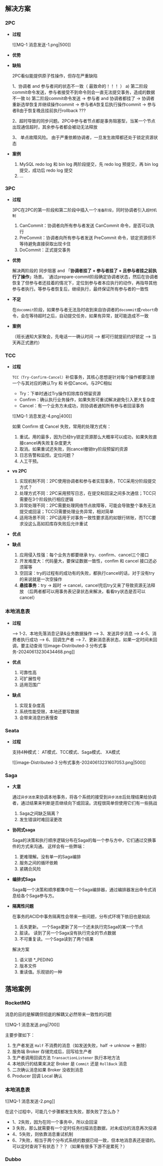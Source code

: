 
## 解决方案

### 2PC

-  **过程**

	![[MQ-1 消息发送-1.png|500]]


-  **优势**


-  **缺陷**

	2PC看似能提供原子性操作，但存在严重缺陷
	
	1、协调者 and 参与者间的状态不一致（ 最致命的！！！ ）
		a)  第二阶段commit命令发送，参与者接受不到命令则会一直无法提交事务，造成的数据不一致 
		b) 第二阶段commit命令发送 -> 参与者 and 协调者都挂了 -> 协调者重新选举恢复并继续操作commit -> 参与者A恢复后执行操作commit -> 参与者B由于恢复晚且挂前执行rollback ???
	
	2、超时导致的同步问题。2PC中参与者节点都是事务阻塞型，当某一个节点出现通信超时，其余参与者都会被动无法释放
	
	3、 单点故障风险。 由于严重依赖协调者，一旦发生故障都还处于锁定资源状态

-  **案例**

	1.  MySQL redo log 和 bin log 两阶段提交，先 redo log 预提交，再 bin log 提交，成功后 redo log 提交
	2.  ... 

### 3PC

-  **过程**
  
	3PC在2PC的第一阶段和第二阶段中插入一个`准备阶段`，同时协调者引入`超时机制`
	
	1.  CanCommit：协调者向所有参与者发送 CanCommit 命令，是否可以执行
	2.  PreCommit：协调者向所有参与者发送 PreCommit 命令，锁定资源但不等待避免直接获取出现卡住
	3.  DoCommit：正式提交事务


-  **优势**

	解决两阶段的 同步阻塞 and 「**协调者挂了 + 参与者挂了 + 且参与者挂之前执行了操作**」场景。
	`通过prepare-commit阶段确定协调者状态，然后在协调者恢复了但参与者还挂着的情况下，定位到参与者本应执行的动作，再指导其他参与者执行。等参与者恢复后，继续执行，最终保证所有参与者的一致性

-  **不足**

	在`docommit`阶段，如果参与者无法及时收到来自协调者的`docommit`或`rebort`命令，会在等待超时之后，自动提交任务，如果有异常，就可能造成不一致

-  **案例**

	（班长通知大家聚会，先电话一一确认时间 --> 都可行就提前约好锁定 --> 当天再正式邀约）

### TCC

-  **过程**
	
	`TCC（Try-Confirm-Cancel）`补偿事务，其核心思想是针对每个操作都要注册一个与其对应的确认Try 和 补偿Cancel。与2PC相似
	-  Try：下单时通过Try操作扣除库存预留资源
	-  Confirm：确认执行业务操作，如果失败可重试解决避免引入更大复杂度
	-  Cancel：有一个业务方未成功，则协调者通知所有参与者回滚事务
	  
	![[MQ-1 消息发送-4.png|400]]
	
	如果 Confirm 或 Cancel 失败，常用的处理方式有：
	1.  重试。用的最多，因为已经try锁定资源那么大概率可以成功，如果失败直接cancel再失败复杂度更大
	2.  取消。如果重试还失败，则cancel撤销try阶段预留的资源
	3.  日志告警和监控。定位问题？
	4.  人工干预。

-  **vs 2PC**

	1.  实现机制不同：2PC使用协调者和参与者实现事务，TCC采用分阶段提交方式？
	2.  处理方式不同：2PC采用预写日志，在提交和回滚之间多次通信；TCC只需要在3个阶段执行相应逻辑
	3.  异常处理不同：2PC需要处理网络节点故障等，可能会导致整个事务无法提交或回滚；TCC只需要处理业务异常，相对简单
	4.  适用场景不同：2PC适用于对事务一致性要求高的如银行转账，而TCC要求没这么高如扣库存失败后允许重试

-  **优点**


-  **缺点**
	1.  应用侵入性强：每个业务方都要继承 try、confirm、cancel三个接口
	2.  开发难度大：代码量大，要保证数据一致性，confim 和 cancel 接口还必须幂等
	3.  空回滚：try的过程有的成功有的失败，都执行cancel的话，对于没有try的来说就是一次空操作
	4.  **悬挂事务**：try -> 超时 -> cancel，cancel完后try又来了导致资源无法释放
	   （后两者都可以用事务表记录状态来解决，看看try状态是否可以cancel）


### 本地消息表

-  **过程**

	--> 1-2、本地先落消息记录&业务数据操作
	--> 3、发送异步消息 
	--> 4-5、消费者执行成功 
	--> 6、回调生产者 
	--> 7、更新消息表状态，如果一定时间未回调，要主动查询
	![[image-Distributed-3 分布式事务-20240613230434468.png]]

-  **优点**

	1.  可靠性高
	2.  可扩展性号
	3.  适用范围广

-  **缺点**

	1.  实现复杂度高
	2.  系统性能受限，本地还要写数据
	3.  会带来消息扫表慢查

### Seata

-  **过程**

	支持4种模式： AT模式、TCC模式、Saga模式、 XA模式
	
	![[image-Distributed-3 分布式事务-20240613231607053.png|500]]


### Saga

-  **大意**

	通过`异步消息`来协调本地事务，将各个系统的接受到`异步消息`后处理结果给协调者，通过结果来判断是否继续向下或回滚。流程很简单但使用它们有一些挑战
	1.  Saga之间缺乏隔离？
	2.  发生错误时难回滚更改

- **协同式saga**
  
	Saga的决策和执行顺序逻辑分布在Saga的每一个参与方中，它们通过交换事件的方式来沟通。
	 这样会有一些弊端：
	1.  更难理解。没有单一的Saga编排
	2.  服务之间的循环依赖
	3.  紧耦合风险

- **编排式Saga**
  
	Saga每一个决策和顺序都集中在一个Saga编排器，通过编排器发出命令式消息给各个Saga参与方。

-  **隔离性问题**
  
	在事务的ACID中事务隔离性会带来一些问题，分布式环境下依旧也是如此
	1. 丢失更新。 一个Saga更新了另一个还未执行完Saga的某一个节点
	2. 脏读。 读到了另一个Saga没有执行完全的节点数据
	3. 不可重复读。一个Saga读到了两个结果
	   
	解决方案
	1. 语义锁 *_PEDING
	2. 版本文件
	3. 重读值。乐观锁的一种


## 落地案例
### RocketMQ
消息的目的是解耦但彻底的解耦又必然带来一致性的问题

![[MQ-1 消息发送.png|700]]

主要步骤如下：
1.  生产者发送 `Half` 不消费的消息（如发送失败，half -> unknow -> 删除）
2.  服务端 Broker 存储完成后，回写给生产者
3.  生产者调用回调方法 `TransactionListener` 执行本地方法
4.  本地执行的结果来决定 Broker 是 `Commit` 还是 `RollBack` 消息
5.  二次确认消息如果 Broker 没收到消息
6.  Producer 回调 Local 确认

### 本地消息表

![[MQ-1 消息发送-2.png]]

在这个过程中，可能几个步骤都发生失败，那失败了怎么办？
 -  1、2失败，因为在同一个事务中，所以会回滚
 -  3 失败，那么就需要有一个定时任务扫描消息数据，对未成功的消息再次投递
 -  4、5失败，则依靠消息重试机制
 -  6、7失败，相当于两个分布式系统的数据已经一致，但本地消息表还是错的。可以定时查询下有状态？？？（如果有很多下游不是累死？）


### Dubbo